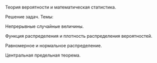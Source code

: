 Теория вероятности и математическая статистика.

Решение задач. Темы:

Непрерывные случайные величины.

Функция распределения и плотность распределения вероятностей.

Равномерное и нормальное распределение.

Центральная предельная теорема.
